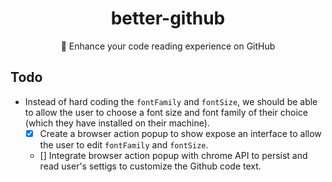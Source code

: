 <div align="center">
  <h1>better-github</h1>
  <p>🎨 Enhance your code reading experience on GitHub</p>
</div>

## Todo
- Instead of hard coding the `fontFamily` and `fontSize`, we should be able to allow the user to choose a font size and font family of their choice (which they have installed on their machine).
    - [x] Create a browser action popup to show expose an interface to allow the
        user to edit `fontFamily` and `fontSize`.
    - [] Integrate browser action popup with chrome API to persist and read
        user's settigs to customize the Github code text.
